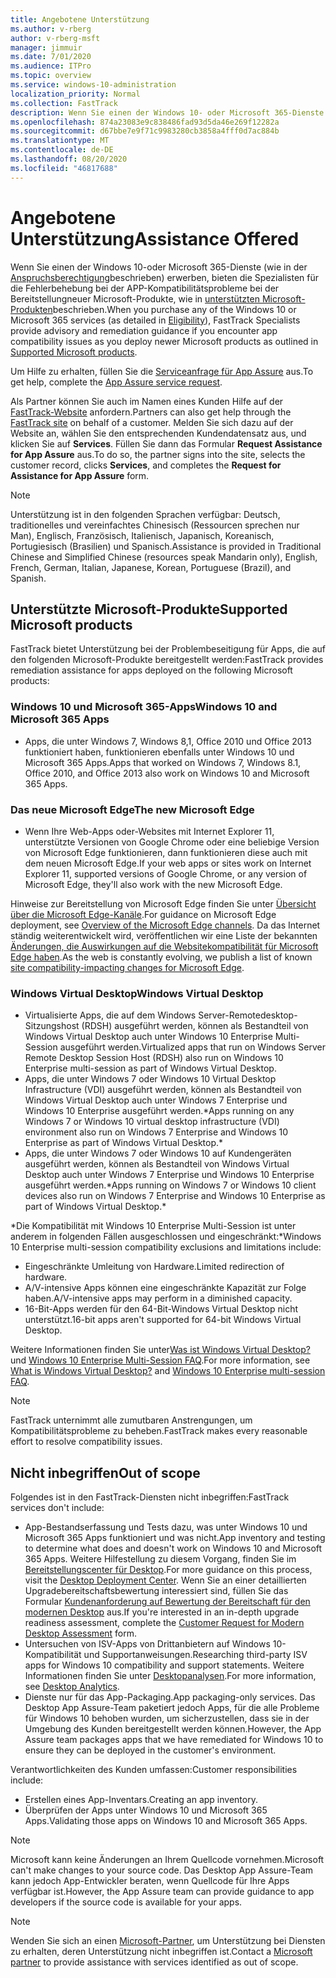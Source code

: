 ```yaml
---
title: Angebotene Unterstützung
ms.author: v-rberg
author: v-rberg-msft
manager: jimmuir
ms.date: 7/01/2020
ms.audience: ITPro
ms.topic: overview
ms.service: windows-10-administration
localization_priority: Normal
ms.collection: FastTrack
description: Wenn Sie einen der Windows 10- oder Microsoft 365-Dienste erwerben, zeigen Ihnen FastTrack-Spezialisten, wie Sie auf Windows 10 und Microsoft 365 Apps bereitstellen und ohne zusätzliche Kosten (mit einem berechtigenden Abonnement) auf dem neuesten Stand bleiben.
ms.openlocfilehash: 874a23083e9c838486fad93d5da46e269f12282a
ms.sourcegitcommit: d67bbe7e9f71c9983280cb3858a4fff0d7ac884b
ms.translationtype: MT
ms.contentlocale: de-DE
ms.lasthandoff: 08/20/2020
ms.locfileid: "46817688"
---
```

# <a name="assistance-offered"></a><span data-ttu-id="c3f09-103">Angebotene Unterstützung</span><span class="sxs-lookup"><span data-stu-id="c3f09-103">Assistance Offered</span></span>  

<span data-ttu-id="c3f09-104">Wenn Sie einen der Windows 10-oder Microsoft 365-Dienste (wie in der [Anspruchsberechtigung](eligibility.md)beschrieben) erwerben, bieten die Spezialisten für die Fehlerbehebung bei der APP-Kompatibilitätsprobleme bei der Bereitstellungneuer Microsoft-Produkte, wie in [unterstützten Microsoft-Produkten](#supported-microsoft-products)beschrieben.</span><span class="sxs-lookup"><span data-stu-id="c3f09-104">When you purchase any of the Windows 10 or Microsoft 365 services (as detailed in [Eligibility](eligibility.md)), FastTrack Specialists provide advisory and remediation guidance if you encounter app compatibility issues as you deploy newer Microsoft products as outlined in [Supported Microsoft products](#supported-microsoft-products).</span></span>

<span data-ttu-id="c3f09-105">Um Hilfe zu erhalten, füllen Sie die [Serviceanfrage für App Assure](https://go.microsoft.com/fwlink/?linkid=2022721) aus.</span><span class="sxs-lookup"><span data-stu-id="c3f09-105">To get help, complete the [App Assure service request](https://go.microsoft.com/fwlink/?linkid=2022721).</span></span>

<span data-ttu-id="c3f09-106">Als Partner können Sie auch im Namen eines Kunden Hilfe auf der [FastTrack-Website](https://go.microsoft.com/fwlink/?linkid=780698) anfordern.</span><span class="sxs-lookup"><span data-stu-id="c3f09-106">Partners can also get help through the [FastTrack site](https://go.microsoft.com/fwlink/?linkid=780698) on behalf of a customer.</span></span> <span data-ttu-id="c3f09-107">Melden Sie sich dazu auf der Website an, wählen Sie den entsprechenden Kundendatensatz aus, und klicken Sie auf **Services**. Füllen Sie dann das Formular **Request Assistance for App Assure** aus.</span><span class="sxs-lookup"><span data-stu-id="c3f09-107">To do so, the partner signs into the site, selects the customer record, clicks **Services**, and completes the **Request for Assistance for App Assure** form.</span></span>

> [!NOTE]
> <span data-ttu-id="c3f09-108">Unterstützung ist in den folgenden Sprachen verfügbar: Deutsch, traditionelles und vereinfachtes Chinesisch (Ressourcen sprechen nur Man), Englisch, Französisch, Italienisch, Japanisch, Koreanisch, Portugiesisch (Brasilien) und Spanisch.</span><span class="sxs-lookup"><span data-stu-id="c3f09-108">Assistance is provided in Traditional Chinese and Simplified Chinese (resources speak Mandarin only), English, French, German, Italian, Japanese, Korean, Portuguese (Brazil), and Spanish.</span></span> 

## <a name="supported-microsoft-products"></a><span data-ttu-id="c3f09-109">Unterstützte Microsoft-Produkte</span><span class="sxs-lookup"><span data-stu-id="c3f09-109">Supported Microsoft products</span></span>

<span data-ttu-id="c3f09-110">FastTrack bietet Unterstützung bei der Problembeseitigung für Apps, die auf den folgenden Microsoft-Produkte bereitgestellt werden:</span><span class="sxs-lookup"><span data-stu-id="c3f09-110">FastTrack provides remediation assistance for apps deployed on the following Microsoft products:</span></span>

### <a name="windows-10-and-microsoft-365-apps"></a><span data-ttu-id="c3f09-111">Windows 10 und Microsoft 365-Apps</span><span class="sxs-lookup"><span data-stu-id="c3f09-111">Windows 10 and Microsoft 365 Apps</span></span>

- <span data-ttu-id="c3f09-112">Apps, die unter Windows 7, Windows 8,1, Office 2010 und Office 2013 funktioniert haben, funktionieren ebenfalls unter Windows 10 und Microsoft 365 Apps.</span><span class="sxs-lookup"><span data-stu-id="c3f09-112">Apps that worked on Windows 7, Windows 8.1, Office 2010, and Office 2013 also work on Windows 10 and Microsoft 365 Apps.</span></span>

### <a name="the-new-microsoft-edge"></a><span data-ttu-id="c3f09-113">Das neue Microsoft Edge</span><span class="sxs-lookup"><span data-stu-id="c3f09-113">The new Microsoft Edge</span></span>

- <span data-ttu-id="c3f09-114">Wenn Ihre Web-Apps oder-Websites mit Internet Explorer 11, unterstützte Versionen von Google Chrome oder eine beliebige Version von Microsoft Edge funktionieren, dann funktionieren diese auch mit dem neuen Microsoft Edge.</span><span class="sxs-lookup"><span data-stu-id="c3f09-114">If your web apps or sites work on Internet Explorer 11, supported versions of Google Chrome, or any version of Microsoft Edge, they'll also work with the new Microsoft Edge.</span></span>

<span data-ttu-id="c3f09-115">Hinweise zur Bereitstellung von Microsoft Edge finden Sie unter [Übersicht über die Microsoft Edge-Kanäle](https://docs.microsoft.com/DeployEdge/microsoft-edge-channels).</span><span class="sxs-lookup"><span data-stu-id="c3f09-115">For guidance on Microsoft Edge deployment, see [Overview of the Microsoft Edge channels](https://docs.microsoft.com/DeployEdge/microsoft-edge-channels).</span></span> <span data-ttu-id="c3f09-116">Da das Internet ständig weiterentwickelt wird, veröffentlichen wir eine Liste der bekannten [Änderungen, die Auswirkungen auf die Websitekompatibilität für Microsoft Edge haben](https://docs.microsoft.com/microsoft-edge/web-platform/site-impacting-changes).</span><span class="sxs-lookup"><span data-stu-id="c3f09-116">As the web is constantly evolving, we publish a list of known [site compatibility-impacting changes for Microsoft Edge](https://docs.microsoft.com/microsoft-edge/web-platform/site-impacting-changes).</span></span>

### <a name="windows-virtual-desktop"></a><span data-ttu-id="c3f09-117">Windows Virtual Desktop</span><span class="sxs-lookup"><span data-stu-id="c3f09-117">Windows Virtual Desktop</span></span>

- <span data-ttu-id="c3f09-118">Virtualisierte Apps, die auf dem Windows Server-Remotedesktop-Sitzungshost (RDSH) ausgeführt werden, können als Bestandteil von Windows Virtual Desktop auch unter Windows 10 Enterprise Multi-Session ausgeführt werden.</span><span class="sxs-lookup"><span data-stu-id="c3f09-118">Virtualized apps that run on Windows Server Remote Desktop Session Host (RDSH) also run on Windows 10 Enterprise multi-session as part of Windows Virtual Desktop.</span></span>
- <span data-ttu-id="c3f09-119">Apps, die unter Windows 7 oder Windows 10 Virtual Desktop Infrastructure (VDI) ausgeführt werden, können als Bestandteil von Windows Virtual Desktop auch unter Windows 7 Enterprise und Windows 10 Enterprise ausgeführt werden.\*</span><span class="sxs-lookup"><span data-stu-id="c3f09-119">Apps running on any Windows 7 or Windows 10 virtual desktop infrastructure (VDI) environment also run on Windows 7 Enterprise and Windows 10 Enterprise as part of Windows Virtual Desktop.\*</span></span>
- <span data-ttu-id="c3f09-120">Apps, die unter Windows 7 oder Windows 10 auf Kundengeräten ausgeführt werden, können als Bestandteil von Windows Virtual Desktop auch unter Windows 7 Enterprise und Windows 10 Enterprise ausgeführt werden.\*</span><span class="sxs-lookup"><span data-stu-id="c3f09-120">Apps running on Windows 7 or Windows 10 client devices also run on Windows 7 Enterprise and Windows 10 Enterprise as part of Windows Virtual Desktop.\*</span></span>

<span data-ttu-id="c3f09-121">\*Die Kompatibilität mit Windows 10 Enterprise Multi-Session ist unter anderem in folgenden Fällen ausgeschlossen und eingeschränkt:</span><span class="sxs-lookup"><span data-stu-id="c3f09-121">\*Windows 10 Enterprise multi-session compatibility exclusions and limitations include:</span></span>
- <span data-ttu-id="c3f09-122">Eingeschränkte Umleitung von Hardware.</span><span class="sxs-lookup"><span data-stu-id="c3f09-122">Limited redirection of hardware.</span></span>
- <span data-ttu-id="c3f09-123">A/V-intensive Apps können eine eingeschränkte Kapazität zur Folge haben.</span><span class="sxs-lookup"><span data-stu-id="c3f09-123">A/V-intensive apps may perform in a diminished capacity.</span></span>
- <span data-ttu-id="c3f09-124">16-Bit-Apps werden für den 64-Bit-Windows Virtual Desktop nicht unterstützt.</span><span class="sxs-lookup"><span data-stu-id="c3f09-124">16-bit apps aren't supported for 64-bit Windows Virtual Desktop.</span></span>

<span data-ttu-id="c3f09-125">Weitere Informationen finden Sie unter[Was ist Windows Virtual Desktop?](https://docs.microsoft.com/azure/virtual-desktop/overview) und [Windows 10 Enterprise Multi-Session FAQ](https://docs.microsoft.com/azure/virtual-desktop/windows-10-multisession-faq).</span><span class="sxs-lookup"><span data-stu-id="c3f09-125">For more information, see [What is Windows Virtual Desktop?](https://docs.microsoft.com/azure/virtual-desktop/overview) and [Windows 10 Enterprise multi-session FAQ](https://docs.microsoft.com/azure/virtual-desktop/windows-10-multisession-faq).</span></span>

> [!NOTE]
> <span data-ttu-id="c3f09-126">FastTrack unternimmt alle zumutbaren Anstrengungen, um Kompatibilitätsprobleme zu beheben.</span><span class="sxs-lookup"><span data-stu-id="c3f09-126">FastTrack makes every reasonable effort to resolve compatibility issues.</span></span> 

## <a name="out-of-scope"></a><span data-ttu-id="c3f09-127">Nicht inbegriffen</span><span class="sxs-lookup"><span data-stu-id="c3f09-127">Out of scope</span></span>

<span data-ttu-id="c3f09-128">Folgendes ist in den FastTrack-Diensten nicht inbegriffen:</span><span class="sxs-lookup"><span data-stu-id="c3f09-128">FastTrack services don't include:</span></span>
- <span data-ttu-id="c3f09-129">App-Bestandserfassung und Tests dazu, was unter Windows 10 und Microsoft 365 Apps funktioniert und was nicht.</span><span class="sxs-lookup"><span data-stu-id="c3f09-129">App inventory and testing to determine what does and doesn't work on Windows 10 and Microsoft 365 Apps.</span></span> <span data-ttu-id="c3f09-130">Weitere Hilfestellung zu diesem Vorgang, finden Sie im [Bereitstellungscenter für Desktop](https://go.microsoft.com/fwlink/?linkid=2080140).</span><span class="sxs-lookup"><span data-stu-id="c3f09-130">For more guidance on this process, visit the [Desktop Deployment Center](https://go.microsoft.com/fwlink/?linkid=2080140).</span></span> <span data-ttu-id="c3f09-131">Wenn Sie an einer detaillierten Upgradebereitschaftsbewertung interessiert sind, füllen Sie das Formular [Kundenanforderung auf Bewertung der Bereitschaft für den modernen Desktop](https://go.microsoft.com/fwlink/?linkid=2053818) aus.</span><span class="sxs-lookup"><span data-stu-id="c3f09-131">If you're interested in an in-depth upgrade readiness assessment, complete the [Customer Request for Modern Desktop Assessment](https://go.microsoft.com/fwlink/?linkid=2053818) form.</span></span>
- <span data-ttu-id="c3f09-132">Untersuchen von ISV-Apps von Drittanbietern auf Windows 10-Kompatibilität und Supportanweisungen.</span><span class="sxs-lookup"><span data-stu-id="c3f09-132">Researching third-party ISV apps for Windows 10 compatibility and support statements.</span></span> <span data-ttu-id="c3f09-133">Weitere Informationen finden Sie unter [Desktopanalysen](https://docs.microsoft.com/sccm/desktop-analytics/overview).</span><span class="sxs-lookup"><span data-stu-id="c3f09-133">For more information, see [Desktop Analytics](https://docs.microsoft.com/sccm/desktop-analytics/overview).</span></span>
- <span data-ttu-id="c3f09-134">Dienste nur für das App-Packaging.</span><span class="sxs-lookup"><span data-stu-id="c3f09-134">App packaging-only services.</span></span> <span data-ttu-id="c3f09-135">Das Desktop App Assure-Team paketiert jedoch Apps, für die alle Probleme für Windows 10 behoben wurden, um sicherzustellen, dass sie in der Umgebung des Kunden bereitgestellt werden können.</span><span class="sxs-lookup"><span data-stu-id="c3f09-135">However, the App Assure team packages apps that we have remediated for Windows 10 to ensure they can be deployed in the customer's environment.</span></span>

<span data-ttu-id="c3f09-136">Verantwortlichkeiten des Kunden umfassen:</span><span class="sxs-lookup"><span data-stu-id="c3f09-136">Customer responsibilities include:</span></span>
- <span data-ttu-id="c3f09-137">Erstellen eines App-Inventars.</span><span class="sxs-lookup"><span data-stu-id="c3f09-137">Creating an app inventory.</span></span>
- <span data-ttu-id="c3f09-138">Überprüfen der Apps unter Windows 10 und Microsoft 365 Apps.</span><span class="sxs-lookup"><span data-stu-id="c3f09-138">Validating those apps on Windows 10 and Microsoft 365 Apps.</span></span>

> [!NOTE]
> <span data-ttu-id="c3f09-139">Microsoft kann keine Änderungen an Ihrem Quellcode vornehmen.</span><span class="sxs-lookup"><span data-stu-id="c3f09-139">Microsoft can't make changes to your source code.</span></span> <span data-ttu-id="c3f09-140">Das Desktop App Assure-Team kann jedoch App-Entwickler beraten, wenn Quellcode für Ihre Apps verfügbar ist.</span><span class="sxs-lookup"><span data-stu-id="c3f09-140">However, the App Assure team can provide guidance to app developers if the source code is available for your apps.</span></span>

> [!NOTE]
> <span data-ttu-id="c3f09-141">Wenden Sie sich an einen [Microsoft-Partner](https://go.microsoft.com/fwlink/?linkid=2080150), um Unterstützung bei Diensten zu erhalten, deren Unterstützung nicht inbegriffen ist.</span><span class="sxs-lookup"><span data-stu-id="c3f09-141">Contact a [Microsoft partner](https://go.microsoft.com/fwlink/?linkid=2080150) to provide assistance with services identified as out of scope.</span></span>


